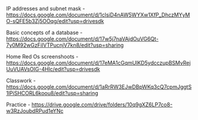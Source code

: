 IP addresses and subnet mask - https://docs.google.com/document/d/1clsiD4nAW5WYXw1XfP_DhczMYyMO-sQFE5b3Zj5OOqg/edit?usp=drivesdk

Basic concepts of a database - https://docs.google.com/document/d/17w5j7naVAjdOuVG6Qt-7y0M92wGzFiIVTPucnjV7kn8/edit?usp=sharing

Home Red Os screenshoots - 
https://docs.google.com/document/d/17eMA1cGqmUlKD5ydcczupBSMvRejUuVUAVsOIG-4Hlc/edit?usp=drivesdk

Classwork -
https://docs.google.com/document/d/1aRrRW3EJwDBpWKq3cQ7cpmJggtS1lPiSHCORL6koou8/edit?usp=sharing

Practice - https://drive.google.com/drive/folders/10q9gXZ6LP7co8-w3RzJoubdRPud1eYNc
